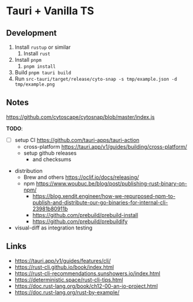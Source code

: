 # Tauri + Vanilla TS

## Development

1. Install `rustup` or similar
   1. Install `rust`
2. Install `pnpm`
   1. `pnpm install`
3. Build `pnpm tauri build`
4. Run `src-tauri/target/release/cyto-snap -s tmp/example.json -d tmp/example.png`

## Notes

https://github.com/cytoscape/cytosnap/blob/master/index.js

**TODO**:

- [ ] setup CI https://github.com/tauri-apps/tauri-action
  - cross-platform https://tauri.app/v1/guides/building/cross-platform/
  - setup github releases
    - and checksums
- distribution
  - Brew and others https://oclif.io/docs/releasing/
  - npm https://www.woubuc.be/blog/post/publishing-rust-binary-on-npm/
    - https://blog.xendit.engineer/how-we-repurposed-npm-to-publish-and-distribute-our-go-binaries-for-internal-cli-23981b80911b
    - https://github.com/prebuild/prebuild-install
    - https://github.com/prebuild/prebuildify
- visual-diff as integration testing

## Links

- https://tauri.app/v1/guides/features/cli/
- https://rust-cli.github.io/book/index.html
- https://rust-cli-recommendations.sunshowers.io/index.html
- https://deterministic.space/rust-cli-tips.html
- https://doc.rust-lang.org/book/ch12-00-an-io-project.html
- https://doc.rust-lang.org/rust-by-example/
